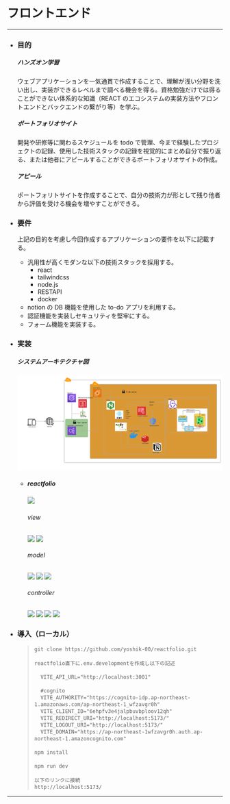 # フロントエンド

---

- ### 目的

  ##### ハンズオン学習

  ウェブアプリケーションを一気通貫で作成することで、理解が浅い分野を洗い出し、実装ができるレベルまで調べる機会を得る。資格勉強だけでは得ることができない体系的な知識（REACT のエコシステムの実装方法やフロントエンドとバックエンドの繋がり等）を学ぶ。

  ##### ポートフォリオサイト

  開発や研修等に関わるスケジュールを todo で管理、今まで経験したプロジェクトの記録、使用した技術スタックの記録を視覚的にまとめ自分で振り返る、または他者にアピールすることができるポートフォリオサイトの作成。

  ##### アピール

  ポートフォリトサイトを作成することで、自分の技術力が形として残り他者から評価を受ける機会を増やすことができる。

- ### 要件
  上記の目的を考慮し今回作成するアプリケーションの要件を以下に記載する。
  - 汎用性が高くモダンな以下の技術スタックを採用する。
    - react
    - tailwindcss
    - node.js
    - RESTAPI
    - docker
  - notion の DB 機能を使用した to-do アプリを利用する。
  - 認証機能を実装しセキュリティを堅牢にする。
  - フォーム機能を実装する。
- ### 実装

  ##### システムアーキテクチャ図

  ![alt text](architecture.png)

  - ##### reactfolio

    <img src="https://img.shields.io/badge/Vite-B73BFE?style=for-the-badge&logo=vite&logoColor=FFD62E" />

    ###### view

      <img src="https://img.shields.io/badge/React-20232A?style=for-the-badge&logo=react&logoColor=61DAFB" />
      <img src="https://img.shields.io/badge/Tailwind_CSS-38B2AC?style=for-the-badge&logo=tailwind-css&logoColor=white" />

    ###### model

      <img src="https://img.shields.io/badge/Redux-593D88?style=for-the-badge&logo=redux&logoColor=white" />
      <img src="https://img.shields.io/badge/React state-20232A?style=for-the-badge&logo=react&logoColor=61DAFB" />
      <img src="https://img.shields.io/badge/json-5E5C5C?style=for-the-badge&logo=json&logoColor=white" />

    ###### controller

      <img src="https://img.shields.io/badge/React_Router-CA4245?style=for-the-badge&logo=react-router&logoColor=white" />
      <img src="https://img.shields.io/badge/React memo-20232A?style=for-the-badge&logo=react&logoColor=61DAFB" />
      <img src="https://img.shields.io/badge/React ref-20232A?style=for-the-badge&logo=react&logoColor=61DAFB" />
      <img src="https://img.shields.io/badge/React effect-20232A?style=for-the-badge&logo=react&logoColor=61DAFB" />

- ### 導入（ローカル）
  > ```
  > git clone https://github.com/yoshik-00/reactfolio.git
  >
  > reactfolio直下に.env.developmentを作成し以下の記述
  >
  >   VITE_API_URL="http://localhost:3001"
  >
  >   #cognito
  >   VITE_AUTHORITY="https://cognito-idp.ap-northeast-1.amazonaws.com/ap-northeast-1_wfzavgr0h"
  >   VITE_CLIENT_ID="6ehpfv3e4jalpbuvbploov12qh"
  >   VITE_REDIRECT_URI="http://localhost:5173/"
  >   VITE_LOGOUT_URI="http://localhost:5173/"
  >   VITE_DOMAIN="https://ap-northeast-1wfzavgr0h.auth.ap-northeast-1.amazoncognito.com"
  >
  > npm install
  >
  > npm run dev
  >
  > 以下のリンクに接続
  > http://localhost:5173/
  >
  > ```

---

